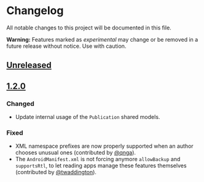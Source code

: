 # Changelog

All notable changes to this project will be documented in this file.

**Warning:** Features marked as *experimental* may change or be removed in a future release without notice. Use with caution.

[unreleased]: https://github.com/readium/r2-opds-kotlin/compare/master...HEAD
[1.2.0]: https://github.com/readium/r2-opds-kotlin/compare/1.1.4...1.2.0

## [Unreleased]

## [1.2.0]

### Changed

* Update internal usage of the `Publication` shared models.

### Fixed

* XML namespace prefixes are now properly supported when an author chooses unusual ones (contributed by [@qnga](https://github.com/readium/r2-shared-kotlin/pull/85)).
* The `AndroidManifest.xml` is not forcing anymore `allowBackup` and `supportsRtl`, to let reading apps manage these features themselves (contributed by [@twaddington](https://github.com/readium/r2-opds-kotlin/pull/41)).
